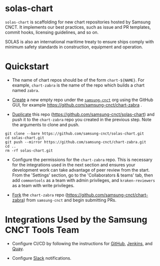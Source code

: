 # solas-chart
`solas-chart` is scaffolding for new chart repositories hosted by Samsung CNCT. It implements our best practices, such as issue and PR templates, commit hooks, licensing guidelines, and so on.

SOLAS is also an international maritime treaty to ensure ships comply with minimum safety standards in construction, equipment and operation.

# Quickstart

- The name of chart repos should be of the form `chart-${NAME}`. For example, `chart-zabra` is the name of the repo which builds a chart named `zabra`.

- [Create](https://help.github.com/articles/creating-a-new-repository/) a new empty repo under the [`samsung-cnct`](https://github.com/samsung-cnct) org using the GitHub GUI, for example https://github.com/samsung-cnct/chart-zabra .

- [Duplicate](https://help.github.com/articles/duplicating-a-repository/) this repo (https://github.com/samsung-cnct/solas-chart) and push it to the `chart-zabra` repo you created in the previous step. Note the arguments to clone and push.

```
git clone --bare https://github.com/samsung-cnct/solas-chart.git
cd solas-chart.git
git push --mirror https://github.com/samsung-cnct/chart-zabra.git
cd ..
rm -rf solas-chart.git
```

- Configure the permissions for the `chart-zabra` repo. This is necessary for the integrations used in the next section and ensures your development work can take advantage of peer review from the start. From the 'Settings' section, go to the 'Collaborators & teams' tab, then add `commontools` as a team with admin privileges, and `kraken-reviewers` as a team with write privileges.

- [Fork](https://help.github.com/articles/fork-a-repo/) the `chart-zabra` repo (https://github.com/samsung-cnct/chart-zabra) from `samsung-cnct` and begin submitting PRs.

# Integrations Used by the Samsung CNCT Tools Team

- Configure CI/CD by following the instructions for [GitHub](https://github.com/samsung-cnct/solas/blob/master/docs/github.md), [Jenkins](https://github.com/samsung-cnct/solas/blob/master/docs/jenkins.md), and [Quay](https://github.com/samsung-cnct/solas/blob/master/docs/quay.md).

- Configure [Slack](https://github.com/samsung-cnct/solas/blob/master/docs/slack.md) notifications.
